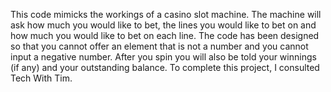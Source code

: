 This code mimicks the workings of a casino slot machine. 
The machine will ask how much you would like to bet, the lines you would like to bet on and how much you would like to bet on each line.
The code has been designed so that you cannot offer an element that is not a number and you cannot input a negative number. 
After you spin you will also be told your winnings (if any) and your outstanding balance.
To complete this project, I consulted Tech With Tim. 
